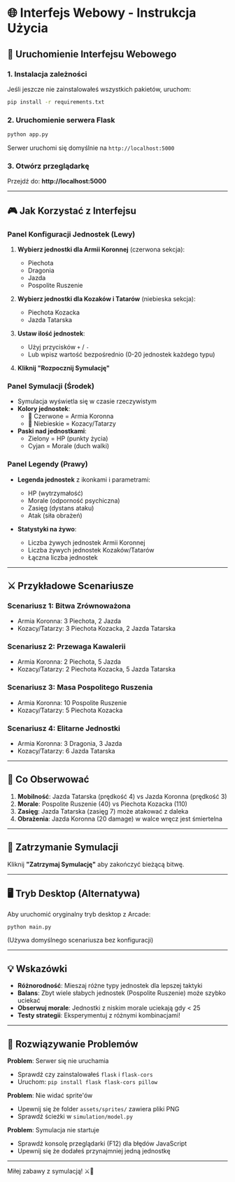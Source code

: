 # 🌐 Interfejs Webowy - Instrukcja Użycia

## 🚀 Uruchomienie Interfejsu Webowego

### 1. Instalacja zależności

Jeśli jeszcze nie zainstalowałeś wszystkich pakietów, uruchom:

```bash
pip install -r requirements.txt
```

### 2. Uruchomienie serwera Flask

```bash
python app.py
```

Serwer uruchomi się domyślnie na `http://localhost:5000`

### 3. Otwórz przeglądarkę

Przejdź do: **http://localhost:5000**

---

## 🎮 Jak Korzystać z Interfejsu

### Panel Konfiguracji Jednostek (Lewy)

1. **Wybierz jednostki dla Armii Koronnej** (czerwona sekcja):
   - Piechota
   - Dragonia
   - Jazda
   - Pospolite Ruszenie

2. **Wybierz jednostki dla Kozaków i Tatarów** (niebieska sekcja):
   - Piechota Kozacka
   - Jazda Tatarska

3. **Ustaw ilość jednostek**:
   - Użyj przycisków `+` / `-`
   - Lub wpisz wartość bezpośrednio (0-20 jednostek każdego typu)

4. **Kliknij "Rozpocznij Symulację"**

### Panel Symulacji (Środek)

- Symulacja wyświetla się w czasie rzeczywistym
- **Kolory jednostek**:
  - 🔴 Czerwone = Armia Koronna
  - 🔵 Niebieskie = Kozacy/Tatarzy
- **Paski nad jednostkami**:
  - Zielony = HP (punkty życia)
  - Cyjan = Morale (duch walki)

### Panel Legendy (Prawy)

- **Legenda jednostek** z ikonkami i parametrami:
  - HP (wytrzymałość)
  - Morale (odporność psychiczna)
  - Zasięg (dystans ataku)
  - Atak (siła obrażeń)

- **Statystyki na żywo**:
  - Liczba żywych jednostek Armii Koronnej
  - Liczba żywych jednostek Kozaków/Tatarów
  - Łączna liczba jednostek

---

## ⚔️ Przykładowe Scenariusze

### Scenariusz 1: Bitwa Zrównoważona
- Armia Koronna: 3 Piechota, 2 Jazda
- Kozacy/Tatarzy: 3 Piechota Kozacka, 2 Jazda Tatarska

### Scenariusz 2: Przewaga Kawalerii
- Armia Koronna: 2 Piechota, 5 Jazda
- Kozacy/Tatarzy: 2 Piechota Kozacka, 5 Jazda Tatarska

### Scenariusz 3: Masa Pospolitego Ruszenia
- Armia Koronna: 10 Pospolite Ruszenie
- Kozacy/Tatarzy: 5 Piechota Kozacka

### Scenariusz 4: Elitarne Jednostki
- Armia Koronna: 3 Dragonia, 3 Jazda
- Kozacy/Tatarzy: 6 Jazda Tatarska

---

## 🎯 Co Obserwować

1. **Mobilność**: Jazda Tatarska (prędkość 4) vs Jazda Koronna (prędkość 3)
2. **Morale**: Pospolite Ruszenie (40) vs Piechota Kozacka (110)
3. **Zasięg**: Jazda Tatarska (zasięg 7) może atakować z daleka
4. **Obrażenia**: Jazda Koronna (20 damage) w walce wręcz jest śmiertelna

---

## 🛑 Zatrzymanie Symulacji

Kliknij **"Zatrzymaj Symulację"** aby zakończyć bieżącą bitwę.

---

## 🖥️ Tryb Desktop (Alternatywa)

Aby uruchomić oryginalny tryb desktop z Arcade:

```bash
python main.py
```

(Używa domyślnego scenariusza bez konfiguracji)

---

## 💡 Wskazówki

- **Różnorodność**: Mieszaj różne typy jednostek dla lepszej taktyki
- **Balans**: Zbyt wiele słabych jednostek (Pospolite Ruszenie) może szybko uciekać
- **Obserwuj morale**: Jednostki z niskim morale uciekają gdy < 25
- **Testy strategii**: Eksperymentuj z różnymi kombinacjami!

---

## 🐛 Rozwiązywanie Problemów

**Problem**: Serwer się nie uruchamia
- Sprawdź czy zainstalowałeś `flask` i `flask-cors`
- Uruchom: `pip install flask flask-cors pillow`

**Problem**: Nie widać sprite'ów
- Upewnij się że folder `assets/sprites/` zawiera pliki PNG
- Sprawdź ścieżki w `simulation/model.py`

**Problem**: Symulacja nie startuje
- Sprawdź konsolę przeglądarki (F12) dla błędów JavaScript
- Upewnij się że dodałeś przynajmniej jedną jednostkę

---

Miłej zabawy z symulacją! ⚔️🏹
